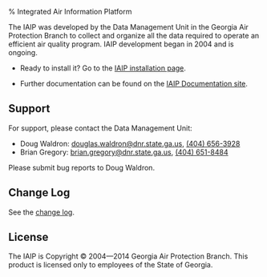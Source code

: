 % Integrated Air Information Platform

<div class="highlight intro">

The IAIP was developed by the Data Management Unit in the Georgia Air Protection Branch 
to collect and organize all the data required to operate an efficient air quality program. 
IAIP development began in 2004 and is ongoing.

+ Ready to install it? Go to the [IAIP installation page](install/).

+ Further documentation can be found on the [IAIP Documentation site](https://sites.google.com/site/iaipdocs/).

</div>


Support
-------

For support, please contact the Data Management Unit:

+ Doug Waldron: <douglas.waldron@dnr.state.ga.us>, [(404) 656-3928](tel:404-656-3928)
+ Brian Gregory: <brian.gregory@dnr.state.ga.us>, [(404) 651-8484](tel:404-651-8484)

Please submit bug reports to Doug Waldron.


Change Log
----------

See the [change log](changelog.html).


License
-------

The IAIP is Copyright © 2004—2014 Georgia Air Protection Branch. This product is licensed only 
to employees of the State of Georgia.
